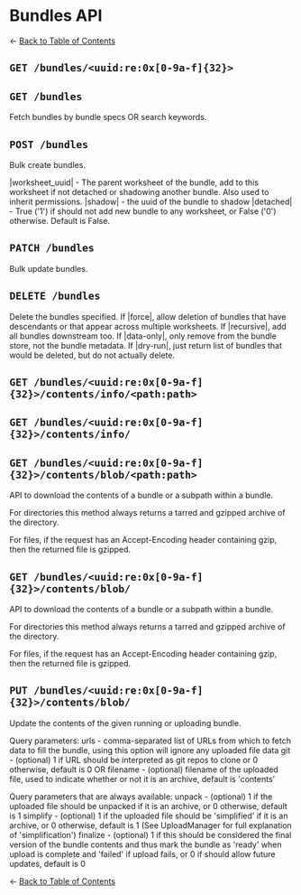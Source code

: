 # Bundles API
&larr; [Back to Table of Contents](index.md)
## `GET /bundles/<uuid:re:0x[0-9a-f]{32}>`
## `GET /bundles`

Fetch bundles by bundle specs OR search keywords.

## `POST /bundles`

Bulk create bundles.

|worksheet_uuid| - The parent worksheet of the bundle, add to this worksheet
                   if not detached or shadowing another bundle. Also used
                   to inherit permissions.
|shadow| - the uuid of the bundle to shadow
|detached| - True (&#039;1&#039;) if should not add new bundle to any worksheet,
             or False (&#039;0&#039;) otherwise. Default is False.

## `PATCH /bundles`

Bulk update bundles.

## `DELETE /bundles`

Delete the bundles specified.
If |force|, allow deletion of bundles that have descendants or that appear across multiple worksheets.
If |recursive|, add all bundles downstream too.
If |data-only|, only remove from the bundle store, not the bundle metadata.
If |dry-run|, just return list of bundles that would be deleted, but do not actually delete.

## `GET /bundles/<uuid:re:0x[0-9a-f]{32}>/contents/info/<path:path>`
## `GET /bundles/<uuid:re:0x[0-9a-f]{32}>/contents/info/`
## `GET /bundles/<uuid:re:0x[0-9a-f]{32}>/contents/blob/<path:path>`

API to download the contents of a bundle or a subpath within a bundle.

For directories this method always returns a tarred and gzipped archive of
the directory.

For files, if the request has an Accept-Encoding header containing gzip,
then the returned file is gzipped.

## `GET /bundles/<uuid:re:0x[0-9a-f]{32}>/contents/blob/`

API to download the contents of a bundle or a subpath within a bundle.

For directories this method always returns a tarred and gzipped archive of
the directory.

For files, if the request has an Accept-Encoding header containing gzip,
then the returned file is gzipped.

## `PUT /bundles/<uuid:re:0x[0-9a-f]{32}>/contents/blob/`

Update the contents of the given running or uploading bundle.

Query parameters:
    urls - comma-separated list of URLs from which to fetch data to fill the
           bundle, using this option will ignore any uploaded file data
    git - (optional) 1 if URL should be interpreted as git repos to clone
          or 0 otherwise, default is 0
OR
    filename - (optional) filename of the uploaded file, used to indicate
               whether or not it is an archive, default is &#039;contents&#039;

Query parameters that are always available:
    unpack - (optional) 1 if the uploaded file should be unpacked if it is
             an archive, or 0 otherwise, default is 1
    simplify - (optional) 1 if the uploaded file should be &#039;simplified&#039; if
               it is an archive, or 0 otherwise, default is 1
               (See UploadManager for full explanation of &#039;simplification&#039;)
    finalize - (optional) 1 if this should be considered the final version
               of the bundle contents and thus mark the bundle as &#039;ready&#039;
               when upload is complete and &#039;failed&#039; if upload fails, or 0 if
               should allow future updates, default is 0

&larr; [Back to Table of Contents](index.md)
